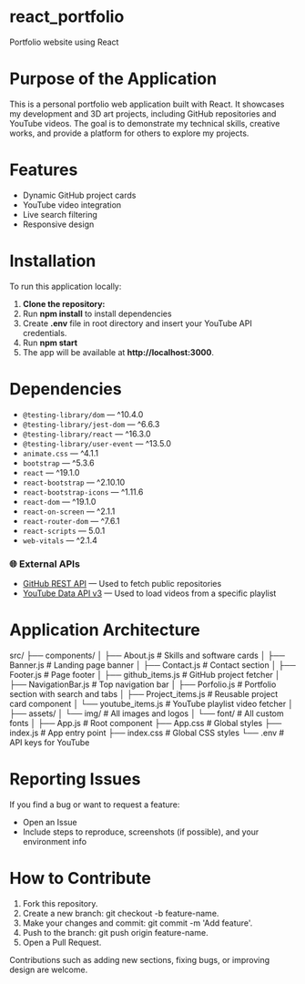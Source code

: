 # react_portfolio
 Portfolio website using React

# Purpose of the Application
This is a personal portfolio web application built with React. It showcases my development and 3D art projects, including GitHub repositories and YouTube videos. The goal is to demonstrate my technical skills, creative works, and provide a platform for others to explore my projects.

# Features
- Dynamic GitHub project cards
- YouTube video integration
- Live search filtering
- Responsive design

# Installation

To run this application locally:

1. **Clone the repository:**
2.  Run **npm install** to install dependencies
3.  Create **.env** file in root directory and insert your YouTube API credentials.
4.  Run **npm start**
5.  The app will be available at **http://localhost:3000**.
 
  
# Dependencies
- `@testing-library/dom` — ^10.4.0  
- `@testing-library/jest-dom` — ^6.6.3  
- `@testing-library/react` — ^16.3.0  
- `@testing-library/user-event` — ^13.5.0  
- `animate.css` — ^4.1.1  
- `bootstrap` — ^5.3.6  
- `react` — ^19.1.0  
- `react-bootstrap` — ^2.10.10  
- `react-bootstrap-icons` — ^1.11.6  
- `react-dom` — ^19.1.0  
- `react-on-screen` — ^2.1.1  
- `react-router-dom` — ^7.6.1  
- `react-scripts` — 5.0.1  
- `web-vitals` — ^2.1.4  

### 🌐 External APIs

- [GitHub REST API](https://docs.github.com/en/rest) — Used to fetch public repositories  
- [YouTube Data API v3](https://developers.google.com/youtube/v3) — Used to load videos from a specific playlist

# Application Architecture
src/
├── components/
│ ├── About.js # Skills and software cards
│ ├── Banner.js # Landing page banner
│ ├── Contact.js # Contact section
│ ├── Footer.js # Page footer
│ ├── github_items.js # GitHub project fetcher
│ ├── NavigationBar.js # Top navigation bar
│ ├── Porfolio.js # Portfolio section with search and tabs
│ ├── Project_items.js # Reusable project card component
│ └── youtube_items.js # YouTube playlist video fetcher
│
├── assets/
│ └── img/ # All images and logos
│ └── font/ # All custom fonts
│
├── App.js # Root component
├── App.css # Global styles
├── index.js # App entry point
├── index.css # Global CSS styles
└── .env # API keys for YouTube



# Reporting Issues
If you find a bug or want to request a feature:
- Open an Issue
- Include steps to reproduce, screenshots (if possible), and your environment info

# How to Contribute

1. Fork this repository.
2. Create a new branch: git checkout -b feature-name.
3. Make your changes and commit: git commit -m 'Add feature'.
4. Push to the branch: git push origin feature-name.
5. Open a Pull Request.

Contributions such as adding new sections, fixing bugs, or improving design are welcome.

